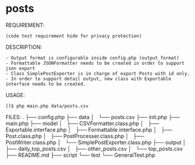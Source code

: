 posts
=====

REQUIREMENT:

    (code test requirement hide for privacy protection)

DESCRIPTION:

    - Output format is configurable inside config.php (output_format)
    - Formattable JSONFormatter needs to be created in order to support json export
    - Class SimplePostExporter is in charge of export Posts with id only.
    - In order to support detail output, new class with Exportable interface needs to be created.

USAGE:
    
    []$ php main.php data/posts.csv


FILES:
   .
   ├── config.php
   ├── data
   │   └── posts.csv
   ├── init.php
   ├── main.php
   ├── model
   │   ├── CSVFormatter.class.php
   │   ├── Exportable.interface.php
   │   ├── Formattable.interface.php
   │   ├── Post.class.php
   │   ├── PostProcesser.class.php
   │   ├── PostWriter.class.php
   │   └── SimplePostExporter.class.php
   ├── output
   │   ├── daily_top_posts.csv
   │   ├── other_posts.csv
   │   └── top_posts.csv
   ├── README.md
   ├── script
   └── test
       └── GeneralTest.php



